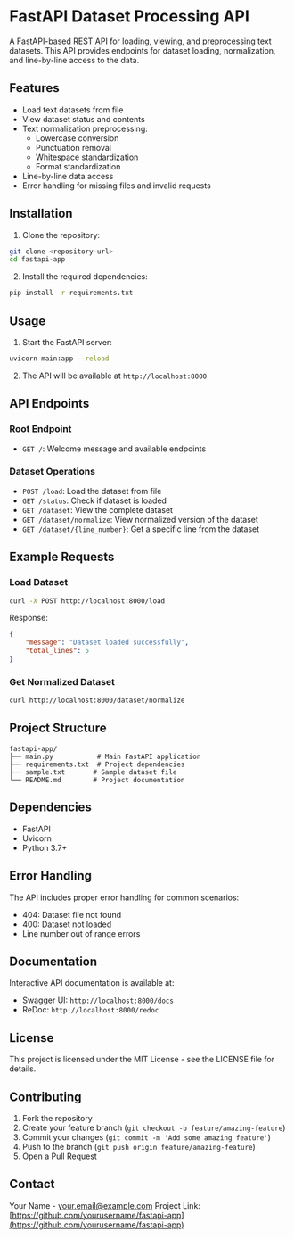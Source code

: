 # FastAPI Dataset Processing API

A FastAPI-based REST API for loading, viewing, and preprocessing text datasets. This API provides endpoints for dataset loading, normalization, and line-by-line access to the data.

## Features

- Load text datasets from file
- View dataset status and contents
- Text normalization preprocessing:
  - Lowercase conversion
  - Punctuation removal
  - Whitespace standardization
  - Format standardization
- Line-by-line data access
- Error handling for missing files and invalid requests

## Installation

1. Clone the repository:

```bash
git clone <repository-url>
cd fastapi-app
```

2. Install the required dependencies:

```bash
pip install -r requirements.txt
```

## Usage

1. Start the FastAPI server:

```bash
uvicorn main:app --reload
```

2. The API will be available at `http://localhost:8000`

## API Endpoints

### Root Endpoint
- `GET /`: Welcome message and available endpoints

### Dataset Operations
- `POST /load`: Load the dataset from file
- `GET /status`: Check if dataset is loaded
- `GET /dataset`: View the complete dataset
- `GET /dataset/normalize`: View normalized version of the dataset
- `GET /dataset/{line_number}`: Get a specific line from the dataset

## Example Requests

### Load Dataset

```bash
curl -X POST http://localhost:8000/load
```

Response:

```json
{
    "message": "Dataset loaded successfully",
    "total_lines": 5
}
```

### Get Normalized Dataset

```bash
curl http://localhost:8000/dataset/normalize
```


## Project Structure

```
fastapi-app/
├── main.py           # Main FastAPI application
├── requirements.txt  # Project dependencies
├── sample.txt       # Sample dataset file
└── README.md        # Project documentation
```

## Dependencies

- FastAPI
- Uvicorn
- Python 3.7+

## Error Handling

The API includes proper error handling for common scenarios:

- 404: Dataset file not found
- 400: Dataset not loaded
- Line number out of range errors

## Documentation

Interactive API documentation is available at:
- Swagger UI: `http://localhost:8000/docs`
- ReDoc: `http://localhost:8000/redoc`

## License

This project is licensed under the MIT License - see the LICENSE file for details.

## Contributing

1. Fork the repository
2. Create your feature branch (`git checkout -b feature/amazing-feature`)
3. Commit your changes (`git commit -m 'Add some amazing feature'`)
4. Push to the branch (`git push origin feature/amazing-feature`)
5. Open a Pull Request

## Contact

Your Name - your.email@example.com
Project Link: [https://github.com/yourusername/fastapi-app](https://github.com/yourusername/fastapi-app)
```
